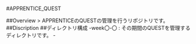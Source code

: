 <p>#APPRENTICE_QUEST</p>
##Overview
> APPRENTICEのQUESTの管理を行うリポジトリです。
##Discription
##ディレクトリ構成
-week〇-〇 : その期間のQUESTを管理するディレクトリです。
 -
  
